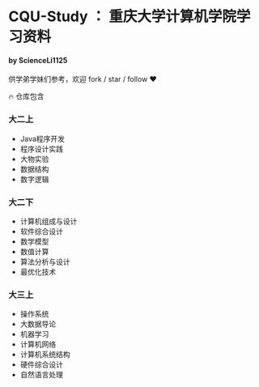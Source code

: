# CQU-Study ： 重庆大学计算机学院学习资料
#### by ScienceLi1125

供学弟学妹们参考，欢迎 fork / star / follow :heart:

:fire: 仓库包含

### 大二上
 - Java程序开发
 - 程序设计实践
 - 大物实验
 - 数据结构
 - 数字逻辑
### 大二下
 - 计算机组成与设计
 - 软件综合设计
 - 数学模型
 - 数值计算
 - 算法分析与设计
 - 最优化技术
### 大三上
 - 操作系统
 - 大数据导论
 - 机器学习
 - 计算机网络
 - 计算机系统结构
 - 硬件综合设计
 - 自然语言处理
